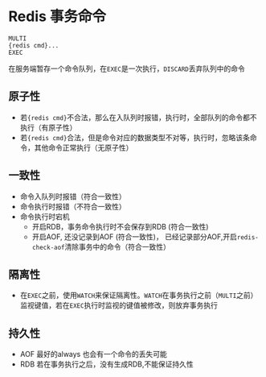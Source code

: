 # Redis 事务命令
```
MULTI
{redis cmd}...
EXEC
```
在服务端暂存一个命令队列，在`EXEC`是一次执行，`DISCARD`丢弃队列中的命令

## 原子性
* 若`{redis cmd}`不合法，那么在入队列时报错，执行时，全部队列的命令都不执行（有原子性）
* 若`{redis cmd}`合法，但是命令对应的数据类型不对等，执行时，忽略该条命令，其他命令正常执行（无原子性）

## 一致性
* 命令入队列时报错（符合一致性）
* 命令执行时报错（不符合一致性）
* 命令执行时宕机
    * 开启RDB，事务命令执行时不会保存到RDB (符合一致性)
    * 开启AOF, 还没记录到AOF (符合一致性)， 已经记录部分AOF,开启`redis-check-aof`清除事务中的命令（符合一致性）
    
## 隔离性
* 在`EXEC`之前，使用`WATCH`来保证隔离性。`WATCH`在事务执行之前（`MULTI`之前）监视键值，若在`EXEC`执行时监视的键值被修改，则放弃事务执行

## 持久性
* AOF 最好的always 也会有一个命令的丢失可能
* RDB 若在事务执行之后，没有生成RDB,不能保证持久性

